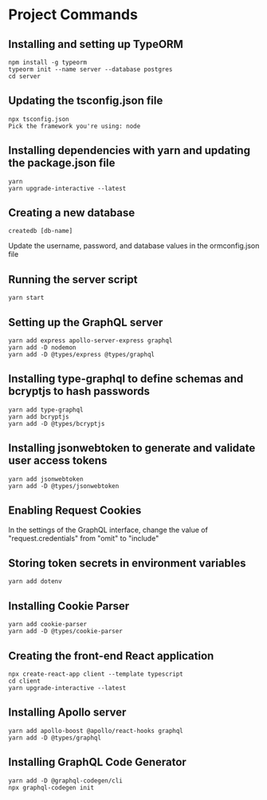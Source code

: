 # Project Commands

## Installing and setting up TypeORM
```
npm install -g typeorm
typeorm init --name server --database postgres
cd server
```

## Updating the tsconfig.json file
```
npx tsconfig.json
Pick the framework you're using: node
```

## Installing dependencies with yarn and updating the package.json file
```
yarn
yarn upgrade-interactive --latest
```

## Creating a new database
```
createdb [db-name]
```
Update the username, password, and database values in the ormconfig.json file

## Running the server script 
```
yarn start
```

## Setting up the GraphQL server
```
yarn add express apollo-server-express graphql
yarn add -D nodemon
yarn add -D @types/express @types/graphql
```

## Installing type-graphql to define schemas and bcryptjs to hash passwords
```
yarn add type-graphql
yarn add bcryptjs
yarn add -D @types/bcryptjs
```

## Installing jsonwebtoken to generate and validate user access tokens
```
yarn add jsonwebtoken
yarn add -D @types/jsonwebtoken
```

## Enabling Request Cookies
In the settings of the GraphQL interface, change the value of "request.credentials" from "omit" to "include"

## Storing token secrets in environment variables
```
yarn add dotenv
```

## Installing Cookie Parser
```
yarn add cookie-parser
yarn add -D @types/cookie-parser
```

## Creating the front-end React application
```
npx create-react-app client --template typescript
cd client
yarn upgrade-interactive --latest
```

## Installing Apollo server
```
yarn add apollo-boost @apollo/react-hooks graphql
yarn add -D @types/graphql
```

## Installing GraphQL Code Generator
```
yarn add -D @graphql-codegen/cli
npx graphql-codegen init
```